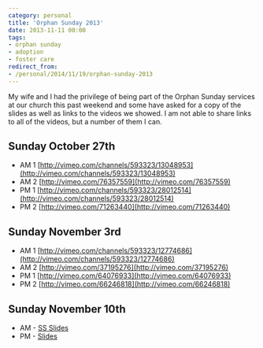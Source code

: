```yaml
---
category: personal
title: 'Orphan Sunday 2013'
date: 2013-11-11 00:00
tags:
- orphan sunday
- adoption
- foster care
redirect_from:
- /personal/2014/11/19/orphan-sunday-2013
---
```

My wife and I had the privilege of being part of the Orphan Sunday services at our church this past weekend and some have
asked for a copy of the slides as well as links to the videos we showed. I am not able to share links to all of the
videos, but a number of them I can.

## Sunday October 27th

- AM 1 [http://vimeo.com/channels/593323/13048953](http://vimeo.com/channels/593323/13048953)
- AM 2 [http://vimeo.com/76357559](http://vimeo.com/76357559)
- PM 1 [http://vimeo.com/channels/593323/28012514](http://vimeo.com/channels/593323/28012514)
- PM 2 [http://vimeo.com/71263440](http://vimeo.com/71263440)

## Sunday November 3rd

* AM 1 [http://vimeo.com/channels/593323/12774686](http://vimeo.com/channels/593323/12774686)
* AM 2 [http://vimeo.com/37195276](http://vimeo.com/37195276)
* PM 1 [http://vimeo.com/64076933](http://vimeo.com/64076933)
* PM 2 [http://vimeo.com/66246818](http://vimeo.com/66246818)

## Sunday November 10th

* AM - [SS Slides](https://onedrive.live.com/redir?resid=CA99F1C887519C0%217108)
* PM - [Slides](https://onedrive.live.com/redir?resid=CA99F1C887519C0%217109)
